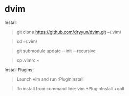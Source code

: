 # dvim
Install

>git clone https://github.com/dryyun/dvim.git  ~/.vim/

>cd ~/.vim/

>git submodule update --init --recursive

>cp .vimrc ~


Install Plugins:

>Launch vim and run :PluginInstall

>To install from command line: vim +PluginInstall +qall
